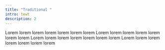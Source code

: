 ```yaml
---
title: "Traditional "
intro: tewt
description: 2
---
```

Lorem lorem lorem lorem lorem lorem lorem
Lorem lorem lorem lorem lorem lorem lorem
Lorem lorem lorem lorem lorem lorem lorem
Lorem lorem lorem lorem lorem lorem lorem



